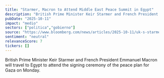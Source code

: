 ```yaml
---
title: "Starmer, Macron to Attend Middle East Peace Summit in Egypt"
description: "British Prime Minister Keir Starmer and French President Emmanuel Macron will attend the signing ceremony of the peace plan for Gaza in Egypt on Monday."
pubDate: "2025-10-11"
impact: "medio"
sectors: ["politica","gobierno"]
source: "https://www.bloomberg.com/news/articles/2025-10-11/uk-s-starmer-will-attend-middle-east-peace-summit-in-egypt"
sentiment: "neutral"
relevanceScore: 7
tickers: []
---
```


British Prime Minister Keir Starmer and French President Emmanuel Macron will travel to Egypt to attend the signing ceremony of the peace plan for Gaza on Monday.
